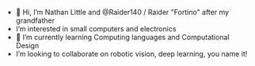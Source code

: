 - 👋 Hi, I’m Nathan Little and @Raider140 / Raider "Fortino" after my grandfather
-  I’m interested in small computers and electronics
- 🌱 I’m currently learning Computing languages and Computational Design
-  I’m looking to collaborate on robotic vision, deep learning, you name it!


